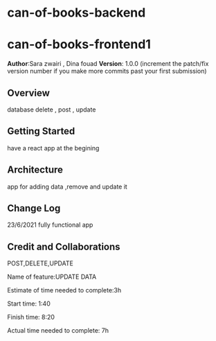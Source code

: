 # can-of-books-backend

# can-of-books-frontend1

**Author**:Sara zwairi , Dina fouad
**Version**: 1.0.0 (increment the patch/fix version number if you make more commits past your first submission)

## Overview
database delete , post , update

## Getting Started
have a react app at the begining

## Architecture
app for adding data ,remove  and update it

## Change Log
23/6/2021 fully functional app

## Credit and Collaborations

POST,DELETE,UPDATE

Name of feature:UPDATE DATA

Estimate of time needed to complete:3h

Start time: 1:40

Finish time: 8:20


Actual time needed to complete: 7h
